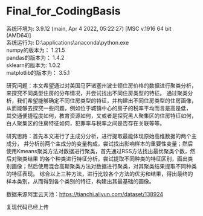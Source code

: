 # Final_for_CodingBasis
系统环境为:  3.9.12 (main, Apr  4 2022, 05:22:27) [MSC v.1916 64 bit (AMD64)]  
系统运行为:  D:\applications\anaconda\python.exe  
numpy的版本为： 1.21.5  
pandas的版本为： 1.4.2  
sklearn的版本为: 1.0.2  
matplotlib的版本为： 3.5.1  

研究问题：本文希望通过对美国马萨诸塞州波士顿住房价格的数据进行聚类分析，来探究不同类型住房的分布情况，并尝试找出不同住房类型的特征。
通过聚类分析，我们希望能够确定不同住房类型的特征，并构建出不同住房类型的住房画像，从而能够去探究一些问题，例如位于城镇中心的房子的税率平均而言是高是低，
其交通便捷程度如何，教育资源如何，又或者是探究黑人聚集区的住房特征如何，白人聚集区的住房特征如何，犯罪率与税率之间是否存在关联等等。

研究思路：首先本文进行了主成分分析，进行提取最能体现原始高维数据的两个主成分，
并分析前两个主成分的变量构成，尝试找出影响样本的重要性变量；然后使用Kmeans聚类方法对数据进行聚类，首先通过RSS方法找出最优聚类个数，然后对聚类结果
的各个种类进行特征分析，尝试提取不同种类的特征区别，画出类别画像；然后使用混合高斯聚类方法对数据进行聚类，对其聚类结果提取不同种类的特征表现。
综合以上三种方法，进行比较各个方法的优劣和结果，得出最终的样本类别，从而得到各个类别的特征，构建出其最基础的画像。

数据来源阿里云天池：https://tianchi.aliyun.com/dataset/138924

复现代码已经上传
